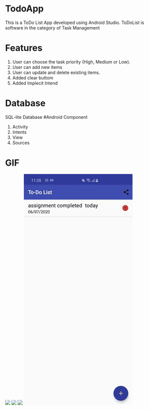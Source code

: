 # TodoApp
This is a ToDo List App developed using Android Studio. ToDoList is software in the category of Task Management
# Features
1. User can choose the task priority (High, Medium or Low).
2. User can add new items
3. User can update and delete existing items.
4. Added clear buttom 
5. Added Implecit Intend
# Database
 SQL-lite Database
 #Android Component
 1. Activity
 2. Intents
 3. View
 4. Sources 
 
 # GIF 
<img src="20200706_113051.gif">

<img src="20200706_113351.gif">

<img src="20200706_113603.gif">

<img src="20200706_113856.gif">
